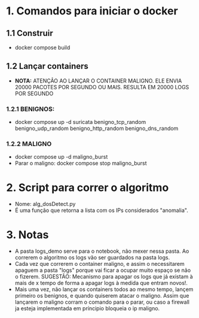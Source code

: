 # 1. Comandos para iniciar o docker

## 1.1 Construir
- docker compose build

## 1.2 Lançar containers
- **NOTA:** ATENÇÂO AO LANÇAR O CONTAINER MALIGNO. ELE ENVIA 20000 PACOTES POR SEGUNDO OU MAIS. RESULTA EM 20000 LOGS POR SEGUNDO

### 1.2.1 BENIGNOS:
- docker compose up -d suricata benigno_tcp_random benigno_udp_random benigno_http_random benigno_dns_random

### 1.2.2 MALIGNO
- docker compose up -d maligno_burst
- Parar o maligno: docker compose stop maligno_burst

# 2. Script para correr o algoritmo

- Nome: alg_dosDetect.py
- É uma função que retorna a lista com os IPs considerados "anomalia".

# 3. Notas

- A pasta logs_demo serve para o notebook, não mexer nessa pasta. Ao correrem o algoritmo os logs vão ser guardados na pasta logs.
- Cada vez que correrem o container maligno, e assim o necessitarem apaguem a pasta "logs" porque vai ficar a ocupar muito espaço se não o fizerem. SUGESTÃO: Mecanismo para apagar os logs que já existam à mais de x tempo de forma a apagar logs à medida que entram novos!.
- Mais uma vez, não lançar os containers todos ao mesmo tempo, lançem primeiro os benignos, e quando quiserem atacar o maligno. Assim que lançarem o maligno corram o comando para o parar, ou caso a firewall ja esteja implementada em príncipio bloqueia o ip maligno.

